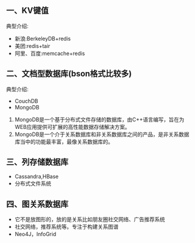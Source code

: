 

## 一、KV键值
典型介绍:
- 新浪:BerkeleyDB+redis
- 美团:redis+tair
- 阿里、百度:memcache+redis

## 二、文档型数据库(bson格式比较多)
典型介绍:
- CouchDB
- MongoDB
1. MongoDB是一个基于分布式文件存储的数据库，由C++语言编写，旨在为WEB应用提供可扩展的高性能数据存储解决方案。
2. MongoDB是一个介于关系数据库和非关系数据库之间的产品，是非关系数据库当中的功能最丰富，最像关系数据库的。

## 三、列存储数据库
- Cassandra,HBase
- 分布式文件系统

## 四、图关系数据库
- 它不是放图形的，放的是关系比如朋友圈社交网络、广告推荐系统
- 社交网络，推荐系统等。专注于构建关系图谱
- Neo4J，InfoGrid

